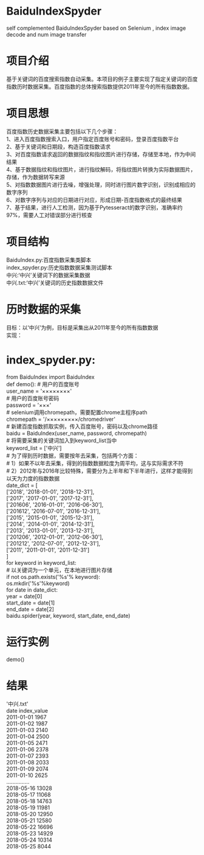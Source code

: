 
# BaiduIndexSpyder
self complemented BaiduIndexSpyder based on Selenium , index image decode and num image transfer
# 项目介绍
基于关键词的百度搜索指数自动采集。本项目的例子主要实现了指定关键词的百度指数历时数据采集。百度指数的总体搜索指数提供2011年至今的所有指数数据。  
# 项目思想  
百度指数历史数据采集主要包括以下几个步骤：  
1、进入百度指数搜索入口，用户指定百度账号和密码，登录百度指数平台  
2、基于关键词和日期段，构造百度指数请求  
3、对百度指数请求返回的数据指纹和指纹图片进行存储，存储至本地，作为中间结果  
4、基于数据指纹和指纹图片，进行指纹解码，将指纹图片转换为实际数据图片，存储，作为数据转写来源  
5、对指数数据图片进行去噪，增强处理，同时进行图片数字识别，识别成相应的数字序列  
6、对数字序列与对应的日期进行对应，形成日期-百度指数格式的最终结果  
7、基于结果，进行人工检测，因为基于Pytesseract的数字识别，准确率约97%，需要人工对错误部分进行核查  
# 项目结构
BaiduIndex.py:百度指数采集类脚本  
index_spyder.py:历史指数数据采集测试脚本  
中兴:‘中兴’关键词下的数据采集数据   
中兴.txt:‘中兴’关键词的历史指数数据文件  
# 历时数据的采集  
目标：以‘中兴’为例，目标是采集出从2011年至今的所有指数数据  
实现：
# index_spyder.py:  
from BaiduIndex import BaiduIndex  
def demo():
    # 用户的百度账号  
    user_name = '××××××××'  
    # 用户的百度账号密码    
    password = '×××'  
    # selenium调用chromepath，需要配置chrome主程序path  
    chromepath = '/×××××××××/chromedriver'  
    # 新建百度指数抓取实例，传入百度账号，密码以及chrome路径  
    baidu = BaiduIndex(user_name, password, chromepath)  
    # 将需要采集的关键词加入到keyword_list当中  
    keyword_list = ['中兴']  
    # 为了得到历时数据，需要按年去采集，包括两个方面：  
    # 1）如果不以年去采集，得到的指数数据粒度为周平均，这与实际需求不符  
    # 2）2012年与2016年比较特殊，需要分为上半年和下半年进行，这样才能得到以天为力度的指数数据  
    date_dict = [  
        ['2018', '2018-01-01', '2018-12-31'],  
        ['2017', '2017-01-01', '2017-12-31'],  
        ['201606', '2016-01-01', '2016-06-30'],  
        ['201612', '2016-07-01', '2016-12-31'],  
        ['2015', '2015-01-01', '2015-12-31'],  
        ['2014', '2014-01-01', '2014-12-31'],  
        ['2013', '2013-01-01', '2013-12-31'],  
        ['201206', '2012-01-01', '2012-06-30'],  
        ['201212', '2012-07-01', '2012-12-31'],  
        ['2011', '2011-01-01', '2011-12-31']  
        ]  
    for keyword in keyword_list:  
        # 以关键词为一个单元，在本地进行图片存储  
        if not os.path.exists('%s'% keyword):  
            os.mkdir('%s'%keyword)  
        for date in date_dict:  
            year = date[0]  
            start_date = date[1]  
            end_date = date[2]  
            baidu.spider(year, keyword, start_date, end_date)  
# 运行实例  
demo()  

# 结果
'中兴.txt'    
date index_value  
2011-01-01	1967  
2011-01-02	1987  
2011-01-03	2140  
2011-01-04	2500  
2011-01-05	2471  
2011-01-06	2378  
2011-01-07	2393  
2011-01-08	2033  
2011-01-09	2074  
2011-01-10	2625  
...............  
2018-05-16	13028  
2018-05-17	11068  
2018-05-18	14763  
2018-05-19	11981  
2018-05-20	12950  
2018-05-21	12580  
2018-05-22	16696  
2018-05-23	14929  
2018-05-24	10314  
2018-05-25	8044  






